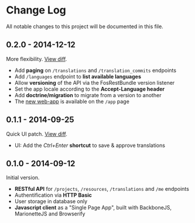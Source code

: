 # Change Log

All notable changes to this project will be documented in this file.

## 0.2.0 - 2014-12-12

More flexibility. [View diff](https://github.com/openl10n/openl10n/compare/v0.1.1...v0.2.0).

- Add **paging** on `/translations` and `/translation_commits` endpoints
- Add `/languages` endpoint to **list available languages**
- Allow **versioning** of the API via the FosRestBundle version listener
- Set the app locale according to the **Accept-Language header**
- Add **doctrine/migration** to migrate from a version to another
- The [new web-app](https://github.com/openl10n/openl10n-app) is available on the `/app` page

## 0.1.1 - 2014-09-25

Quick UI patch. [View diff](https://github.com/openl10n/openl10n/compare/v0.1.0...v0.1.1).

- UI: Add the *Ctrl+Enter* **shortcut** to save & approve translations

## 0.1.0 - 2014-09-12

Initial version.

- **RESTful API** for `/projects`, `/resources`, `/translations` and `/me` endpoints
- Authentification via **HTTP Basic**
- User storage in database only
- **Javascript client** as a "Single Page App", built with BackboneJS, MarionetteJS and Browserify
